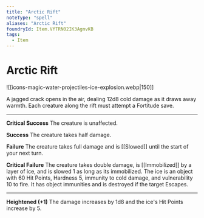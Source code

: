 ```yaml
---
title: "Arctic Rift"
noteType: "spell"
aliases: "Arctic Rift"
foundryId: Item.VfTRN02IK3AgmvKB
tags:
  - Item
---
```


# Arctic Rift
![[icons-magic-water-projectiles-ice-explosion.webp|150]]

A jagged crack opens in the air, dealing 12d8 cold damage as it draws away warmth. Each creature along the rift must attempt a Fortitude save.

* * *

**Critical Success** The creature is unaffected.

**Success** The creature takes half damage.

**Failure** The creature takes full damage and is [[Slowed]] until the start of your next turn.

**Critical Failure** The creature takes double damage, is [[Immobilized]] by a layer of ice, and is slowed 1 as long as its immobilized. The ice is an object with 60 Hit Points, Hardness 5, immunity to cold damage, and vulnerability 10 to fire. It has object immunities and is destroyed if the target Escapes.

* * *

**Heightened (+1)** The damage increases by 1d8 and the ice's Hit Points increase by 5.
